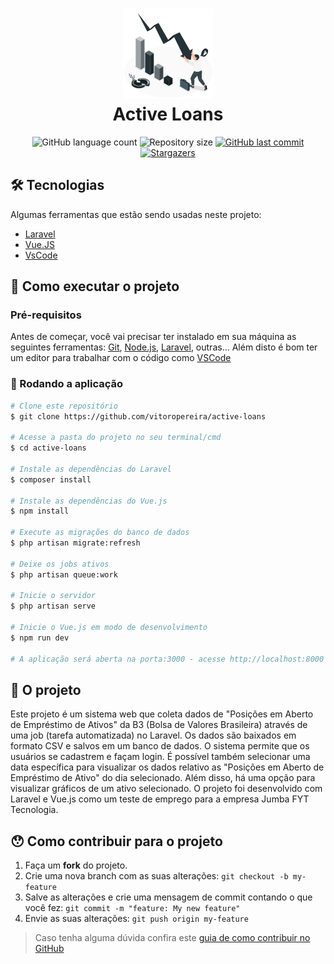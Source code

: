 <h1 align="center">
    <img alt="My Family" title="#MyFamily" src="./public/Business-crisis-amico.png" width="145px" height="145px" />
    <br/>
Active Loans
</h1>
<p align="center">
  <img alt="GitHub language count" src="https://img.shields.io/github/languages/count/vitoropereira/active-loans?color=%2304D361">
  <img alt="Repository size" src="https://img.shields.io/github/repo-size/vitoropereira/active-loans">
  <a href="https://github.com/vitoropereira/active-loans/commits/main">
    <img alt="GitHub last commit" src="https://img.shields.io/github/last-commit/vitoropereira/active-loans">
  </a>
   <a href="https://github.com/vitoropereira/active-loans/stargazers">
    <img alt="Stargazers" src="https://img.shields.io/github/stars/vitoropereira/active-loans?style=social">
  </a>
</p>

## 🛠 Tecnologias

Algumas ferramentas que estão sendo usadas neste projeto:

- [Laravel][Laravel]
- [Vue.JS][vuejs]
- [VsCode][vscode]

## 🚀 Como executar o projeto

### Pré-requisitos

Antes de começar, você vai precisar ter instalado em sua máquina as seguintes ferramentas:
[Git](https://git-scm.com), [Node.js][nodejs], [Laravel][Laravel], outras...
Além disto é bom ter um editor para trabalhar com o código como [VSCode][vscode]

### 🧭 Rodando a aplicação

```bash
# Clone este repositório
$ git clone https://github.com/vitoropereira/active-loans

# Acesse a pasta do projeto no seu terminal/cmd
$ cd active-loans

# Instale as dependências do Laravel
$ composer install

# Instale as dependências do Vue.js
$ npm install

# Execute as migrações do banco de dados
$ php artisan migrate:refresh

# Deixe os jobs ativos
$ php artisan queue:work

# Inicie o servidor
$ php artisan serve

# Inicie o Vue.js em modo de desenvolvimento
$ npm run dev

# A aplicação será aberta na porta:3000 - acesse http://localhost:8000
```

## 📑 O projeto

Este projeto é um sistema web que coleta dados de "Posições em Aberto de Empréstimo de Ativos" da B3 (Bolsa de Valores Brasileira) através de uma job (tarefa automatizada) no Laravel. Os dados são baixados em formato CSV e salvos em um banco de dados. 
O sistema permite que os usuários se cadastrem e façam login. É possível também selecionar uma data específica para visualizar os dados relativo as "Posições em Aberto de Empréstimo de Ativo" do dia selecionado. Além disso, há uma opção para visualizar gráficos de um ativo selecionado. 
O projeto foi desenvolvido com Laravel e Vue.js como um teste de emprego para a empresa Jumba FYT Tecnologia.

## 😯 Como contribuir para o projeto

1. Faça um **fork** do projeto.
2. Crie uma nova branch com as suas alterações: `git checkout -b my-feature`
3. Salve as alterações e crie uma mensagem de commit contando o que você fez: `git commit -m "feature: My new feature"`
4. Envie as suas alterações: `git push origin my-feature`
> Caso tenha alguma dúvida confira este [guia de como contribuir no GitHub](https://github.com/firstcontributions/first-contributions)


[Laravel]: https://laravel.com/
[vuejs]: https://vuejs.org/
[vscode]: https://code.visualstudio.com/
[nodejs]:https://nodejs.org/
